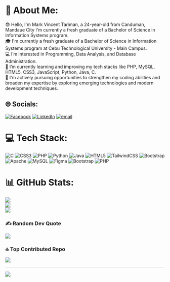 # 💫 About Me:
😎 Hello, I'm Mark Vincent Tariman, a 24-year-old from Canduman, Mandaue City I'm currently a fresh graduate of a Bachelor of Science in Information Systems program.<br>🎓 I'm currently a fresh graduate of a Bachelor of Science in Information Systems program at Cebu Technological University - Main Campus.<br>💻 I’m interested in Programming, Data Analysis, and Database Administration.<br>🌱 I’m currently learning and improving my tech stacks like PHP, MySQL, HTML5, CSS3, JavaScript, Python, Java, C.<br>🙏 I'm actively pursuing opportunities to strengthen my coding abilities and broaden my expertise by exploring emerging technologies and modern development techniques.


## 🌐 Socials:
[![Facebook](https://img.shields.io/badge/Facebook-%231877F2.svg?logo=Facebook&logoColor=white)](https://facebook.com/mvt.08) [![LinkedIn](https://img.shields.io/badge/LinkedIn-%230077B5.svg?logo=linkedin&logoColor=white)](https://linkedin.com/in/mark-vincent-tariman-528aa8370) [![email](https://img.shields.io/badge/Email-D14836?logo=gmail&logoColor=white)](mailto:tarimanmarkvincent@gmail.com) 

# 💻 Tech Stack:
![C](https://img.shields.io/badge/c-%2300599C.svg?style=for-the-badge&logo=c&logoColor=white) ![CSS3](https://img.shields.io/badge/css3-%231572B6.svg?style=for-the-badge&logo=css3&logoColor=white) ![PHP](https://img.shields.io/badge/php-%23777BB4.svg?style=for-the-badge&logo=php&logoColor=white) ![Python](https://img.shields.io/badge/python-3670A0?style=for-the-badge&logo=python&logoColor=ffdd54) ![Java](https://img.shields.io/badge/java-%23ED8B00.svg?style=for-the-badge&logo=openjdk&logoColor=white) ![HTML5](https://img.shields.io/badge/html5-%23E34F26.svg?style=for-the-badge&logo=html5&logoColor=white) ![TailwindCSS](https://img.shields.io/badge/tailwindcss-%2338B2AC.svg?style=for-the-badge&logo=tailwind-css&logoColor=white) ![Bootstrap](https://img.shields.io/badge/bootstrap-%238511FA.svg?style=for-the-badge&logo=bootstrap&logoColor=white) ![Apache](https://img.shields.io/badge/apache-%23D42029.svg?style=for-the-badge&logo=apache&logoColor=white) ![MySQL](https://img.shields.io/badge/mysql-4479A1.svg?style=for-the-badge&logo=mysql&logoColor=white) ![Figma](https://img.shields.io/badge/figma-%23F24E1E.svg?style=for-the-badge&logo=figma&logoColor=white) ![Bootstrap](https://img.shields.io/badge/bootstrap-%238511FA.svg?style=for-the-badge&logo=bootstrap&logoColor=white) ![PHP](https://img.shields.io/badge/php-%23777BB4.svg?style=for-the-badge&logo=php&logoColor=white)
# 📊 GitHub Stats:
![](https://github-readme-stats.vercel.app/api?username=mackmack08&theme=dark&hide_border=true&include_all_commits=true&count_private=false)<br/>
![](https://nirzak-streak-stats.vercel.app/?user=mackmack08&theme=dark&hide_border=true)<br/>
![](https://github-readme-stats.vercel.app/api/top-langs/?username=mackmack08&theme=dark&hide_border=true&include_all_commits=true&count_private=false&layout=compact)

### ✍️ Random Dev Quote
![](https://quotes-github-readme.vercel.app/api?type=horizontal&theme=merko)

### 🔝 Top Contributed Repo
![](https://github-contributor-stats.vercel.app/api?username=mackmack08&limit=5&theme=default&combine_all_yearly_contributions=true)

---
[![](https://visitcount.itsvg.in/api?id=mackmack08&icon=0&color=0)](https://visitcount.itsvg.in)

<!-- Proudly created with GPRM ( https://gprm.itsvg.in ) -->
